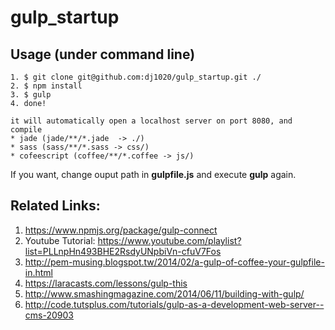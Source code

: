 gulp_startup
============

## Usage (under command line)

    1. $ git clone git@github.com:dj1020/gulp_startup.git ./
    2. $ npm install
    3. $ gulp
    4. done!

    it will automatically open a localhost server on port 8080, and compile
    * jade (jade/**/*.jade  -> ./)
    * sass (sass/**/*.sass -> css/)
    * cofeescript (coffee/**/*.coffee -> js/)

If you want, change ouput path in **gulpfile.js** and execute **gulp** again.

## Related Links:

1. https://www.npmjs.org/package/gulp-connect
2. Youtube Tutorial: https://www.youtube.com/playlist?list=PLLnpHn493BHE2RsdyUNpbiVn-cfuV7Fos
3. http://pem-musing.blogspot.tw/2014/02/a-gulp-of-coffee-your-gulpfile-in.html
4. https://laracasts.com/lessons/gulp-this
5. http://www.smashingmagazine.com/2014/06/11/building-with-gulp/
6. http://code.tutsplus.com/tutorials/gulp-as-a-development-web-server--cms-20903
